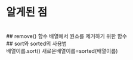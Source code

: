 # 알게된 점  
<br/>
## remove() 함수  
배열에서 원소를 제거하기 위한 함수  
<br/>
## sort와 sorted의 사용법  
<br/>
배열이름.sort() 
새로운배열이름=sorted(배열이름)
